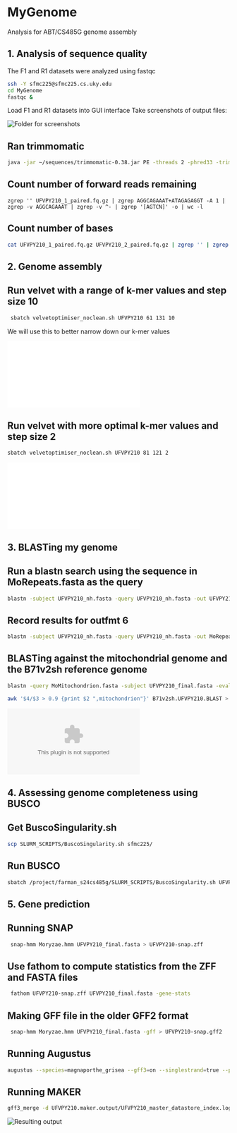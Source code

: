 # MyGenome
Analysis for ABT/CS485G genome assembly

## 1. Analysis of sequence quality
The F1 and R1 datasets were analyzed using fastqc
```bash
ssh -Y sfmc225@sfmc225.cs.uky.edu
cd MyGenome
fastqc &
```

Load F1 and R1 datasets into GUI interface
Take screenshots of output files:

![Folder for screenshots](Data/fastqc)

## Ran trimmomatic
```bash
java -jar ~/sequences/trimmomatic-0.38.jar PE -threads 2 -phred33 -trimlog UFVPY210_errorlog.txt UFVPY210_1.fq.gz UFVPY210_2.fq.gz UFVPY210_1_paired.fq.gz UFVPY210_1_unpaired.fq.gz UFVPY210_2_paired.fq.gz UFVPY210_2_unpared.fq.gz ILLUMINACLIP:adaptors.fasta:2:30:10 SLIDINGWINDOW:20:20 MINLEN:120
```

## Count number of forward reads remaining
```
zgrep '' UFVPY210_1_paired.fq.gz | zgrep AGGCAGAAAT+ATAGAGAGGT -A 1 | zgrep -v AGGCAGAAAT | zgrep -v ^- | zgrep '[AGTCN]' -o | wc -l
```

## Count number of bases
```bash
cat UFVPY210_1_paired.fq.gz UFVPY210_2_paired.fq.gz | zgrep '' | zgrep AGGCAGAAAT+ATAGAGAGGT -A 1 | zgrep -v AGGCAGAAAT | zgrep -v ^- | zgrep '[AGTCN]' -o | wc -l
```

## 2. Genome assembly

## Run velvet with a range of k-mer values and step size 10
```bash
 sbatch velvetoptimiser_noclean.sh UFVPY210 61 131 10
```
We will use this to better narrow down our k-mer values

![Output](Data/velvet_61_131_10_output.txt)

## Run velvet with more optimal k-mer values and step size 2
```bash
sbatch velvetoptimiser_noclean.sh UFVPY210 81 121 2
```

![Output](Data/velvet_81_121_2_output.txt)

## 3. BLASTing my genome

## Run a blastn search using the sequence in MoRepeats.fasta as the query

```bash
blastn -subject UFVPY210_nh.fasta -query UFVPY210_nh.fasta -out UFVPY210_genomeBLASTn0 -evalue 1e-20 -outfmt 0
```

## Record results for outfmt 6

```bash
blastn -subject UFVPY210_nh.fasta -query UFVPY210_nh.fasta -out MoRepeats.UFVPY210_genomeBLASTn6 -evalue 1e-20 -outfmt 6
```

## BLASTing against the mitochondrial genome and the B71v2sh reference genome


```bash
blastn -query MoMitochondrion.fasta -subject UFVPY210_final.fasta -evalue 1e-50 -max_target_seqs 20000 -outfmt '6 qseqid sseqid slen length qstart qend sstart sed btop' -out MoMitochondrion.MyGenome.BLAST
```

```bash
awk '$4/$3 > 0.9 {print $2 ",mitochondrion"}' B71v2sh.UFVPY210.BLAST > UFVPY210_mitochondrion.csv
```

![Result CSV file](Data/UFVPY210_mitochondrion.csv)

## 4. Assessing genome completeness using BUSCO

## Get BuscoSingularity.sh

```bash
scp SLURM_SCRIPTS/BuscoSingularity.sh sfmc225/
```

## Run BUSCO

```bash
sbatch /project/farman_s24cs485g/SLURM_SCRIPTS/BuscoSingularity.sh UFVPY210.fasta
```

## 5. Gene prediction

## Running SNAP

```bash
 snap-hmm Moryzae.hmm UFVPY210_final.fasta > UFVPY210-snap.zff
```

## Use fathom to compute statistics from the ZFF and FASTA files
```bash
 fathom UFVPY210-snap.zff UFVPY210_final.fasta -gene-stats
```

## Making GFF file in the older GFF2 format

```bash
 snap-hmm Moryzae.hmm UFVPY210_final.fasta -gff > UFVPY210-snap.gff2
```

## Running Augustus
```bash
augustus --species=magnaporthe_grisea --gff3=on --singlestrand=true --progress=true ../snap/UFVPY210_final.fasta > UFVPY210-augustus.gff3
```

## Running MAKER
```bash
gff3_merge -d UFVPY210.maker.output/UFVPY210_master_datastore_index.log -o UFVPY210-annotations.gff
```

![Resulting output](Data/UFVPY210-annotations.gff)





